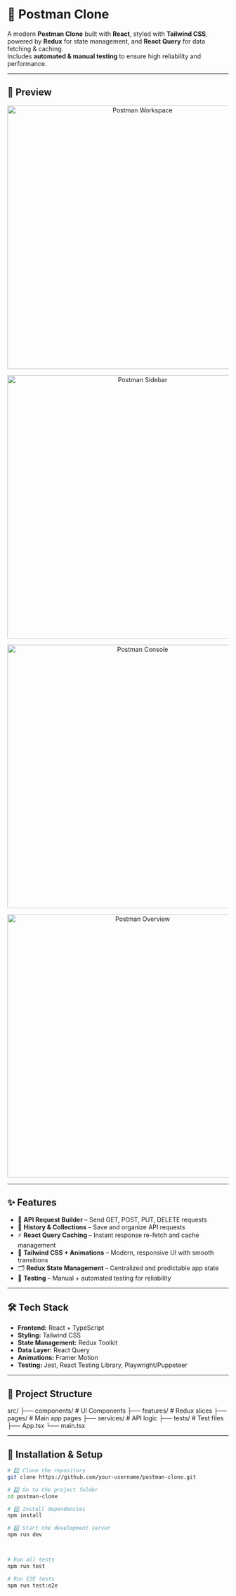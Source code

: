 # 🚀 Postman Clone

A modern **Postman Clone** built with **React**, styled with **Tailwind CSS**, powered by **Redux** for state management, and **React Query** for data fetching & caching.  
Includes **automated & manual testing** to ensure high reliability and performance.

---

## 📸 Preview

<p align="center">
  <img src="docs/images/postman-workspace.png" alt="Postman Workspace" width="600"/>
</p>

<p align="center">
  <img src="docs/images/postman-sidebar.png" alt="Postman Sidebar" width="600"/>
</p>

<p align="center">
  <img src="docs/images/postman-console.png" alt="Postman Console" width="600"/>
</p>

<p align="center">
  <img src="docs/images/postman-overview.png" alt="Postman Overview" width="600"/>
</p>

---

## ✨ Features

- 📡 **API Request Builder** – Send GET, POST, PUT, DELETE requests  
- 💾 **History & Collections** – Save and organize API requests  
- ⚡ **React Query Caching** – Instant response re-fetch and cache management  
- 🎨 **Tailwind CSS + Animations** – Modern, responsive UI with smooth transitions  
- 🗂 **Redux State Management** – Centralized and predictable app state  
- 🧪 **Testing** – Manual + automated testing for reliability  

---

## 🛠 Tech Stack

- **Frontend:** React + TypeScript  
- **Styling:** Tailwind CSS  
- **State Management:** Redux Toolkit  
- **Data Layer:** React Query  
- **Animations:** Framer Motion  
- **Testing:** Jest, React Testing Library, Playwright/Puppeteer  

---

## 📂 Project Structure
src/
├── components/ # UI Components
├── features/ # Redux slices
├── pages/ # Main app pages
├── services/ # API logic
├── tests/ # Test files
├── App.tsx
└── main.tsx


---

## 🚀 Installation & Setup

```bash
# 1️⃣ Clone the repository
git clone https://github.com/your-username/postman-clone.git

# 2️⃣ Go to the project folder
cd postman-clone

# 3️⃣ Install dependencies
npm install

# 4️⃣ Start the development server
npm run dev



# Run all tests
npm run test

# Run E2E tests
npm run test:e2e
